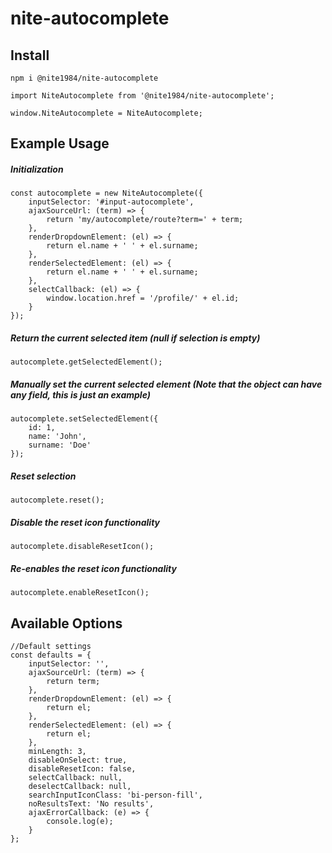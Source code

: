# nite-autocomplete

## Install

```
npm i @nite1984/nite-autocomplete
```

```
import NiteAutocomplete from '@nite1984/nite-autocomplete';

window.NiteAutocomplete = NiteAutocomplete;
```

## Example Usage

##### Initialization
```
const autocomplete = new NiteAutocomplete({
    inputSelector: '#input-autocomplete',
    ajaxSourceUrl: (term) => {
        return 'my/autocomplete/route?term=' + term;
    },
    renderDropdownElement: (el) => {
        return el.name + ' ' + el.surname;
    },
    renderSelectedElement: (el) => {
        return el.name + ' ' + el.surname;
    },
    selectCallback: (el) => {
        window.location.href = '/profile/' + el.id;
    }
});
```

##### Return the current selected item (null if selection is empty)
```
autocomplete.getSelectedElement();
```

##### Manually set the current selected element (Note that the object can have any field, this is just an example)
```
autocomplete.setSelectedElement({
    id: 1,
    name: 'John',
    surname: 'Doe'
});
```

##### Reset selection
```
autocomplete.reset();
```

##### Disable the reset icon functionality
```
autocomplete.disableResetIcon();
```

##### Re-enables the reset icon functionality
```
autocomplete.enableResetIcon();
```

## Available Options

```
//Default settings
const defaults = {
    inputSelector: '',
    ajaxSourceUrl: (term) => {
        return term;
    },
    renderDropdownElement: (el) => {
        return el;
    },
    renderSelectedElement: (el) => {
        return el;
    },
    minLength: 3,
    disableOnSelect: true,
    disableResetIcon: false,
    selectCallback: null,
    deselectCallback: null,
    searchInputIconClass: 'bi-person-fill',
    noResultsText: 'No results',
    ajaxErrorCallback: (e) => {
        console.log(e);
    }
};
```
